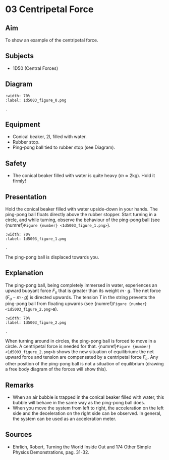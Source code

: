 # 03 Centripetal Force 
    
## Aim   
To show an example of the centripetal force.   
  
## Subjects   
* 1D50 (Central Forces)   

## Diagram
   
```{figure} figures/figure_0.png  
:width: 70%  
:label: 1d5003_figure_0.png  

. 
```     
  
## Equipment   
 *  Conical beaker, $2 \text{l}$, filled with water. 
 *  Rubber stop. 
 *  Ping-pong ball tied to rubber stop (see Diagram).   
  
## Safety   
 
 *  The conical beaker filled with water is quite heavy ($m \approx 2\text{kg}$). Hold it firmly!
     
  
## Presentation   
 Hold the conical beaker filled with water upside-down in your hands. The ping-pong ball floats directly above the rubber stopper. Start turning in a circle, and while turning, observe the behaviour of the ping-pong ball (see {numref}`Figure {number} <1d5003_figure_1.png>`). 

```{figure} figures/figure_1.png  
:width: 70%  
:label: 1d5003_figure_1.png  

. 
```

The ping-pong ball is displaced towards you.    
  
## Explanation   
The ping-pong ball, being completely immersed in water, experiences an upward buoyant force $F_u$ that is greater than its weight $m \cdot g$. The net force ($F_u - m \cdot g$) is directed upwards. The tension $T$ in the string prevents the ping-pong ball from floating upwards (see {numref}`Figure {number} <1d5003_figure_2.png>`a).


```{figure} figures/figure_2.png  
:width: 70%  
:label: 1d5003_figure_2.png  

.
```
  
When turning around in circles, the ping-pong ball is forced to move in a circle. A centripetal force is needed for that. {numref}`Figure {number} <1d5003_figure_2.png>`b shows the new situation of equilibrium: the net upward force and tension are compensated by a centripetal force $F_{c}$. Any other position of the ping-pong ball is not a situation of equilibrium (drawing a free body diagram of the forces will show this).

## Remarks
 *  When an air bubble is trapped in the conical beaker filled with water, this bubble will behave in the same way as the ping-pong ball does. 
 *  When you move the system from left to right, the acceleration on the left side and the deceleration on the right side can be observed. In general, the system can be used as an acceleration meter.
     
  
## Sources
 *  Ehrlich, Robert, Turning the World Inside Out and 174 Other Simple Physics Demonstrations, pag. 31-32.
  
